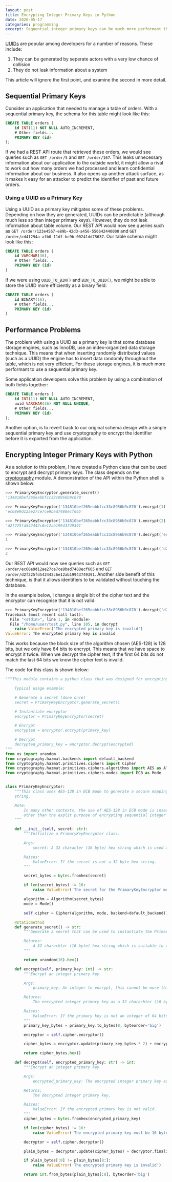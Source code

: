 ```yaml
---
layout: post
title: Encrypting Integer Primary Keys in Python
date: 2020-05-17
categories: programming
excerpt: Sequential integer primary keys can be much more performant than other unique values such as UUIDs, however they are more predictable and can leak application data. This post presents a simple mechanism for encrypting them.
---
```


[UUIDs](https://en.wikipedia.org/wiki/Universally_unique_identifier) are popular among developers for a number of reasons. These include:

1. They can be generated by seperate actors with a very low chance of collision
2. They do not leak information about a system

This article will ignore the first point, and examine the second in more detail.

## Sequential Primary Keys

Consider an application that needed to manage a table of orders. With a sequential primary key, the schema for this table might look like this:

```sql
CREATE TABLE orders (
    id INT(11) NOT NULL AUTO_INCREMENT,
    # Other fields...
    PRIMARY KEY (id)
);
```

If we had a REST API route that retrieved these orders, we would see queries such as `GET /order/5` and `GET /order/167`. This leaks unnecessary information about our application to the outside world, it might allow a rival to work out how many orders we had processed and learn confidential information about our business. It also opens up another attack surface, as it makes it easy for an attacker to predict the identifier of past and future orders.

### Using a UUID as a Primary Key

Using a UUID as a primary key mitigates some of these problems. Depending on how they are generated, UUIDs can be predictable (although much less so than integer primary keys). However, they do not leak information about table volume. Our REST API would now see queries such as `GET /order/123e4567-e89b-42d3-a456-556642440000` and `GET /order/cd41294a-afb0-11df-bc9b-00241dd75637`. Our table schema might look like this:

```sql
CREATE TABLE orders (
    id VARCHAR(36),
    # Other fields...
    PRIMARY KEY (id)
)
```

If we were using `UUID_TO_BIN()` and `BIN_TO_UUID()`, we might be able to store the UUID more efficiently as a binary field:

```sql
CREATE TABLE orders (
    id BINARY(16),
    # Other fields...
    PRIMARY KEY (id)
)
```

## Performance Problems

The problem with using a UUID as a primary key is that some database storage engines, such as InnoDB, use an index-organized data storage technique. This means that when inserting randomly distributed values (such as a UUID) the engine has to insert data randomly throughout the table, which is not very efficient. For these storage engines, it is much more performant to use a sequential primary key.

Some application developers solve this problem by using a combination of both fields together:

```sql
CREATE TABLE orders (
    id INT(11) NOT NULL AUTO_INCREMENT,
    uuid VARCHAR(36) NOT NULL UNIQUE,
    # Other fields...
    PRIMARY KEY (id)
);
```

Another option, is to revert back to our original schema design with a simple sequential primary key and use cryptography to encrypt the identifier before it is exported from the application.

## Encrypting Integer Primary Keys with Python

As a solution to this problem, I have created a Python class that can be used to encrypt and decrypt primary keys. The class depends on the [cryptography](https://cryptography.io/en/latest/) module. A demonstration of the API within the Python shell is shown below:

```python
>>> PrimaryKeyEncryptor.generate_secret()
'134810bef265eabbfcc33c8956b9c870'

>>> PrimaryKeyEncryptor('134810bef265eabbfcc33c8956b9c870').encrypt(1)
'ec68e9d12ae27ce7ce9bad7488ecf665'

>>> PrimaryKeyEncryptor('134810bef265eabbfcc33c8956b9c870').encrypt(2)
'd2f225fd542442c6e12ab19943749391'

>>> PrimaryKeyEncryptor('134810bef265eabbfcc33c8956b9c870').decrypt('ec68e9d12ae27ce7ce9bad7488ecf665')
1

>>> PrimaryKeyEncryptor('134810bef265eabbfcc33c8956b9c870').decrypt('d2f225fd542442c6e12ab19943749391')
2
```

Our REST API would now see queries such as `GET /order/ec68e9d12ae27ce7ce9bad7488ecf665` and `GET /order/d2f225fd542442c6e12ab19943749391`. Another side benefit of this technique, is that it allows identifiers to be validated without touching the database.

In the example below, I change a single bit of the cipher text and the encryptor can recognise that it is not valid:

```python
>>> PrimaryKeyEncryptor('134810bef265eabbfcc33c8956b9c870').decrypt('d2f225fd542442c6e12ab19943749393')
Traceback (most recent call last):
  File "<stdin>", line 1, in <module>
  File "/home/user/test.py", line 105, in decrypt
    raise ValueError('The encrypted primary key is invalid')
ValueError: The encrypted primary key is invalid
```

This works because the block size of the algorithm chosen (AES-128) is 128 bits, but we only have 64 bits to encrypt. This means that we have space to encrypt it twice. When we decrypt the cipher text, if the first 64 bits do not match the last 64 bits we know the cipher text is invalid.

The code for this class is shown below:

```python
"""This module contains a python class that was designed for encrypting sequential integer primary keys

    Typical usage example:

    # Generate a secret (done once)
    secret = PrimaryKeyEncryptor.generate_secret()

    # Instantiate encryptor
    encryptor = PrimaryKeyEncryptor(secret)

    # Encrypt
    encrypted = encryptor.encrypt(primary_key)

    # Decrypt
    decrypted_primary_key = encryptor.decrypt(encrypted)
"""
from os import urandom
from cryptography.hazmat.backends import default_backend
from cryptography.hazmat.primitives.ciphers import Cipher
from cryptography.hazmat.primitives.ciphers.algorithms import AES as Algorithm
from cryptography.hazmat.primitives.ciphers.modes import ECB as Mode


class PrimaryKeyEncryptor:
    """This class uses AES-128 in ECB mode to generate a secure mapping between a 64 bit integer and a 32 character hex
    string.

    Note:
        In many other contexts, the use of AES-128 in ECB mode is insecure. Please do not use this example for anything
        other than the explit purpose of encrypting sequential integer primary keys generated by a storage engine.
    """

    def __init__(self, secret: str):
        """Initialize a PrimaryKeyEncryptor class.

        Args:
            secret: A 32 character (16 byte) hex string which is used as a key for encryption and decryption.

        Raises:
            ValueError: If the secret is not a 32 byte hex string.
        """

        secret_bytes = bytes.fromhex(secret)

        if len(secret_bytes) != 16:
            raise ValueError('The secret for the PrimaryKeyEncryptor must be 16 bytes in hexadecimal format')

        algorithm = Algorithm(secret_bytes)
        mode = Mode()

        self.cipher = Cipher(algorithm, mode, backend=default_backend())

    @staticmethod
    def generate_secret() -> str:
        """Generate a secret that can be used to instantiate the PrimaryKeyEncryptor class.

        Returns:
            A 32 charachter (16 byte) hex string which is suitable to use as a key for encryption and decryption.
        """

        return urandom(16).hex()

    def encrypt(self, primary_key: int) -> str:
        """Encrypt an integer primary key

        Args:
            primary_key: An integer to encrypt, this cannot be more than 64 bits in size.

        Returns:
            The encrypted integer primary key as a 32 charachter (16 byte) hex string.

        Raises:
            ValueError: If the primary key is not an integer of 64 bits or less.
        """
        primary_key_bytes = primary_key.to_bytes(8, byteorder='big')

        encryptor = self.cipher.encryptor()

        cipher_bytes = encryptor.update(primary_key_bytes * 2) + encryptor.finalize()

        return cipher_bytes.hex()

    def decrypt(self, encrypted_primary_key: str) -> int:
        """Encrypt an integer primary key

        Args:
            encrypted_primary_key: The encrypted integer primary key as a 32 character (16 byte) hex string.

        Returns:
            The decrypted integer primary key.

        Raises:
            ValueError: If the encrypted primary key is not valid.
        """
        cipher_bytes = bytes.fromhex(encrypted_primary_key)

        if len(cipher_bytes) != 16:
            raise ValueError('The encrypted primary key must be 16 bytes in hexadecimal format')

        decryptor = self.cipher.decryptor()

        plain_bytes = decryptor.update(cipher_bytes) + decryptor.finalize()

        if plain_bytes[:8] != plain_bytes[8:]:
            raise ValueError('The encrypted primary key is invalid')

        return int.from_bytes(plain_bytes[:8], byteorder='big')
```

